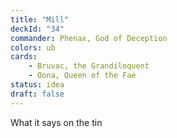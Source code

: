 ```yaml
---
title: "Mill"
deckId: "34"
commander: Phenax, God of Deception
colors: ub
cards:
    - Bruvac, the Grandiloquent
    - Oona, Queen of the Fae
status: idea
draft: false
---
```


What it says on the tin
